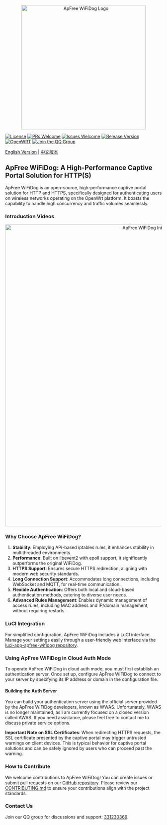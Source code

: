 
<div align="center">
    <img src="https://user-images.githubusercontent.com/1182593/213065247-9a3cb0a5-dd08-4383-b217-b141ad32e88a.png" alt="ApFree WiFiDog Logo" width="400" height="400"/>
</div>

[![License](https://img.shields.io/badge/license-GPLV3-brightgreen.svg?style=plastic)](https://github.com/liudf0716/apfree_wifidog/blob/master/COPYING) 
[![PRs Welcome](https://img.shields.io/badge/PRs-welcome-brightgreen.svg?style=plastic)](https://github.com/liudf0716/apfree_wifidog/pulls) 
[![Issues Welcome](https://img.shields.io/badge/Issues-welcome-brightgreen.svg?style=plastic)](https://github.com/liudf0716/apfree_wifidog/issues/new) 
[![Release Version](https://img.shields.io/badge/release-7.10.2082-red.svg?style=plastic)](https://github.com/liudf0716/apfree_wifidog/releases) 
[![OpenWRT](https://img.shields.io/badge/Platform-%20OpenWRT%20-brightgreen.svg?style=plastic)](https://github.com/openwrt) 
[![Join the QQ Group](https://img.shields.io/badge/chat-qq%20group-brightgreen.svg)](https://jq.qq.com/?_wv=1027&k=4ADDSev)

[English Version](README.md) | [中文版本](README-zh.md)

## ApFree WiFiDog: A High-Performance Captive Portal Solution for HTTP(S)

ApFree WiFiDog is an open-source, high-performance captive portal solution for HTTP and HTTPS, specifically designed for authenticating users on wireless networks operating on the OpenWrt platform. It boasts the capability to handle high concurrency and traffic volumes seamlessly.

### Introduction Videos

<div align="center">
    <a href="https://www.bilibili.com/video/BV18m411d7Yj/?vd_source=b303f6e8e0ed18809d8752d41ab1de7d">
        <img width="972" alt="ApFree WiFiDog Introduction Video" src="apfree-wifidog_intr.png">
    </a>
</div>

### Why Choose ApFree WiFiDog?

1. **Stability**: Employing API-based iptables rules, it enhances stability in multithreaded environments.
2. **Performance**: Built on libevent2 with epoll support, it significantly outperforms the original WiFiDog.
3. **HTTPS Support**: Ensures secure HTTPS redirection, aligning with modern web security standards.
4. **Long Connection Support**: Accommodates long connections, including WebSocket and MQTT, for real-time communication.
5. **Flexible Authentication**: Offers both local and cloud-based authentication methods, catering to diverse user needs.
6. **Advanced Rules Management**: Enables dynamic management of access rules, including MAC address and IP/domain management, without requiring restarts.

### LuCI Integration

For simplified configuration, ApFree WiFiDog includes a LuCI interface. Manage your settings easily through a user-friendly web interface via the [luci-app-apfree-wifidog repository](https://github.com/liudf0716/luci-app-apfree-wifidog).

### Using ApFree WiFiDog in Cloud Auth Mode

To operate ApFree WiFiDog in cloud auth mode, you must first establish an authentication server. Once set up, configure ApFree WiFiDog to connect to your server by specifying its IP address or domain in the configuration file.

#### Building the Auth Server

You can build your authentication server using the official server provided by the ApFree WiFiDog developers, known as WWAS. Unfortunately, WWAS is no longer maintained, as I am currently focused on a closed version called AWAS. If you need assistance, please feel free to contact me to discuss private service options.

**Important Note on SSL Certificates**: When redirecting HTTPS requests, the SSL certificate presented by the captive portal may trigger untrusted warnings on client devices. This is typical behavior for captive portal solutions and can be safely ignored by users who can proceed past the warning.

### How to Contribute

We welcome contributions to ApFree WiFiDog! You can create issues or submit pull requests on our [GitHub repository](https://github.com/liudf0716/apfree-wifidog). Please review our [CONTRIBUTING.md](https://github.com/liudf0716/apfree-wifidog/blob/master/CONTRIBUTING.md) to ensure your contributions align with the project standards.

### Contact Us

Join our QQ group for discussions and support: [331230369](https://jq.qq.com/?_wv=1027&k=4ADDSev).